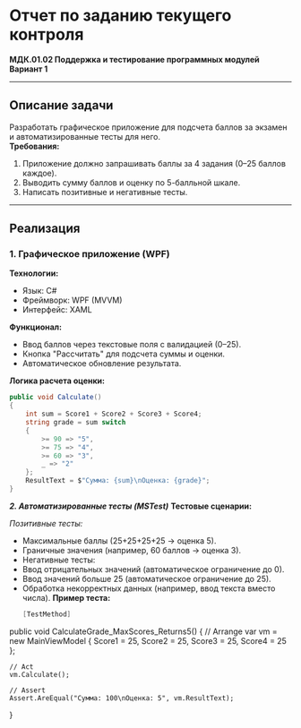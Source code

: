 # Отчет по заданию текущего контроля  
**МДК.01.02 Поддержка и тестирование программных модулей**  
**Вариант 1**  

---

## **Описание задачи**  
Разработать графическое приложение для подсчета баллов за экзамен и автоматизированные тесты для него.  
**Требования:**  
1. Приложение должно запрашивать баллы за 4 задания (0–25 баллов каждое).  
2. Выводить сумму баллов и оценку по 5-балльной шкале.  
3. Написать позитивные и негативные тесты.  

---

## **Реализация**  
### **1. Графическое приложение (WPF)**  
**Технологии:**  
- Язык: C#  
- Фреймворк: WPF (MVVM)  
- Интерфейс: XAML  

**Функционал:**  
- Ввод баллов через текстовые поля с валидацией (0–25).  
- Кнопка "Рассчитать" для подсчета суммы и оценки.  
- Автоматическое обновление результата.  

**Логика расчета оценки:**  
```csharp
public void Calculate()
{
    int sum = Score1 + Score2 + Score3 + Score4;
    string grade = sum switch
    {
        >= 90 => "5",
        >= 75 => "4",
        >= 60 => "3",
        _ => "2"
    };
    ResultText = $"Сумма: {sum}\nОценка: {grade}";
}
```
***2. Автоматизированные тесты (MSTest)***
**Тестовые сценарии:**

*Позитивные тесты:*
- Максимальные баллы (25+25+25+25 → оценка 5).
- Граничные значения (например, 60 баллов → оценка 3).
- Негативные тесты:
- Ввод отрицательных значений (автоматическое ограничение до 0).
- Ввод значений больше 25 (автоматическое ограничение до 25).
- Обработка некорректных данных (например, ввод текста вместо числа).
**Пример теста:**
  ```csharp
  [TestMethod]
public void CalculateGrade_MaxScores_Returns5()
{
    // Arrange
    var vm = new MainViewModel
    {
        Score1 = 25,
        Score2 = 25,
        Score3 = 25,
        Score4 = 25
    };

    // Act
    vm.Calculate();

    // Assert
    Assert.AreEqual("Сумма: 100\nОценка: 5", vm.ResultText);
}
